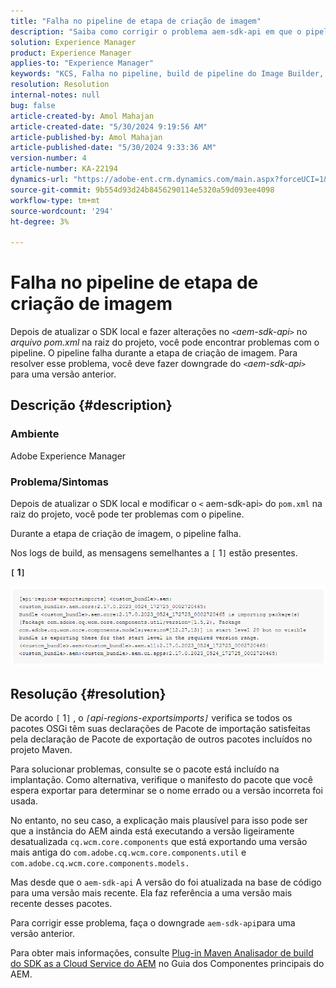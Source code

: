 ```yaml
---
title: "Falha no pipeline de etapa de criação de imagem"
description: "Saiba como corrigir o problema aem-sdk-api em que o pipeline falha durante a etapa de criação de imagem no Adobe Experience Manager."
solution: Experience Manager
product: Experience Manager
applies-to: "Experience Manager"
keywords: "KCS, Falha no pipeline, build de pipeline do Image Builder, AEM, Adobe Experience Manager, falha de pipeline, aem-sdk-api"
resolution: Resolution
internal-notes: null
bug: false
article-created-by: Amol Mahajan
article-created-date: "5/30/2024 9:19:56 AM"
article-published-by: Amol Mahajan
article-published-date: "5/30/2024 9:33:36 AM"
version-number: 4
article-number: KA-22194
dynamics-url: "https://adobe-ent.crm.dynamics.com/main.aspx?forceUCI=1&pagetype=entityrecord&etn=knowledgearticle&id=72a8c3c2-651e-ef11-840a-6045bd06fa9d"
source-git-commit: 9b554d93d24b8456290114e5320a59d093ee4098
workflow-type: tm+mt
source-wordcount: '294'
ht-degree: 3%

---
```


# Falha no pipeline de etapa de criação de imagem


Depois de atualizar o SDK local e fazer alterações no *`<`aem-sdk-api`>`* no *arquivo pom.xml* na raiz do projeto, você pode encontrar problemas com o pipeline. O pipeline falha durante a etapa de criação de imagem. Para resolver esse problema, você deve fazer downgrade do *`<`aem-sdk-api`>`* para uma versão anterior.

## Descrição {#description}


### <b>Ambiente</b>

Adobe Experience Manager



### <b>Problema/Sintomas</b>

Depois de atualizar o SDK local e modificar o `<` aem-sdk-api`>`  do `pom.xml` na raiz do projeto, você pode ter problemas com o pipeline.

Durante a etapa de criação de imagem, o pipeline falha.

Nos logs de build, as mensagens semelhantes a `[` 1`]`  estão presentes.

<b>`[` 1`]` </b>

<b>![](assets/___73a8c3c2-651e-ef11-840a-6045bd06fa9d___.png)</b>


## Resolução {#resolution}


De acordo `[` 1`]` , o *`[`api-regions-exportsimports`]`* verifica se todos os pacotes OSGi têm suas declarações de Pacote de importação satisfeitas pela declaração de Pacote de exportação de outros pacotes incluídos no projeto Maven.

Para solucionar problemas, consulte se o pacote está incluído na implantação. Como alternativa, verifique o manifesto do pacote que você espera exportar para determinar se o nome errado ou a versão incorreta foi usada.

No entanto, no seu caso, a explicação mais plausível para isso pode ser que a instância do AEM ainda está executando a versão ligeiramente desatualizada `cq.wcm.core.components` que está exportando uma versão mais antiga do `com.adobe.cq.wcm.core.components.util` e `com.adobe.cq.wcm.core.components.models.`

Mas desde que o `aem-sdk-api` A versão do foi atualizada na base de código para uma versão mais recente. Ela faz referência a uma versão mais recente desses pacotes.

Para corrigir esse problema, faça o downgrade `aem-sdk-api`para uma versão anterior.

Para obter mais informações, consulte [Plug-in Maven Analisador de build do SDK as a Cloud Service do AEM](https://experienceleague.adobe.com/docs/experience-manager-core-components/using/developing/archetype/build-analyzer-maven-plugin.html?lang=pt-BR) no Guia dos Componentes principais do AEM.
